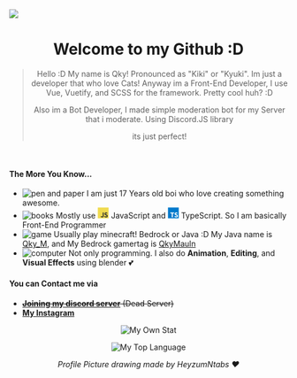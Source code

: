 <img align="center" src="https://raw.githubusercontent.com/QkieMauln/QkieMauln/main/barebone.jpg"/>

<div align="center">
  
# Welcome to my Github :D
  
</div>

<div align="center">
  
> Hello :D My name is Qky! Pronounced as "Kiki" or "Kyuki". Im just a developer that who love Cats! Anyway im a Front-End Developer, I use Vue, Vuetify, and SCSS for the framework. Pretty cool huh? :D
> 
> Also im a Bot Developer, I made simple moderation bot for my Server that i moderate. Using Discord.JS library
> 
> its just perfect! 
  
</div>

<br/>

#### The More You Know...
- <img src="https://twemoji.maxcdn.com/v/13.1.0/svg/1f4dd.svg" alt="pen and paper" width="20" height="20"/> I am just 17 Years old boi who love creating something awesome.
- <img src="https://twemoji.maxcdn.com/v/13.1.0/svg/1f4da.svg" alt="books" width="20" height="20"/> Mostly use <img src="https://raw.githubusercontent.com/devicons/devicon/master/icons/javascript/javascript-original.svg" alt="javascript" width="20" height="20"/> JavaScript and <img src="https://raw.githubusercontent.com/devicons/devicon/master/icons/typescript/typescript-original.svg" alt="typescript" width="20" height="20"/> TypeScript. So I am basically Front-End Programmer
- <img src="https://twemoji.maxcdn.com/v/13.1.0/svg/1f3ae.svg" alt="game" width="20" height="20"/> Usually play minecraft! Bedrock or Java :D My Java name is [Qky_M](https://mine.ly/Qky_M.1), and My Bedrock gamertag is [QkyMauln]()
- <img src="https://twemoji.maxcdn.com/v/13.1.0/svg/1f5a5.svg" alt="computer" width="20" height="20"/> Not only programming. I also do **Animation**, **Editing**, and **Visual Effects** using blender 💕


<!-- |-|A|B|C|D|E|F|
|-|-|-|-|-|-|-|
|**0**|❌|❌|❌|❌|❌|❌|
|**1**|❌|❌|❌|❌|❌|❌|
|**2**|❌|❌|❌|❌|❌|❌|
|**3**|❌|❌|❌|❌|❌|❌|
|**4**|❌|❌|❌|❌|❌|❌|
|**5**|❌|❌|❌|❌|❌|❌| -->

#### You can Contact me via
- ~~**[Joining my discord server](https://discord.gg/j24UKsj)** (Dead Server)~~
- **[My Instagram](https://instagram.com/qky.m)**
<div align="center">
  
  
![My Own Stat](https://github-readme-stats.vercel.app/api?username=qkiemauln&count_private=true&hide=prs,contribs&show_icons=true&theme=tokyonight)
  
![My Top Language](https://github-readme-stats.vercel.app/api/top-langs/?username=qkiemauln&theme=tokyonight&layout=compact&langs_count=10)

*Profile Picture drawing made by HeyzumNtabs ♥️*

</div>
<!--
**QkieMauln/QkieMauln** is a ✨ _special_ ✨ repository because its `README.md` (this file) appears on your GitHub profile.

Here are some ideas to get you started:

- 🔭 I’m currently working on ...
- 🌱 I’m currently learning ...
- 👯 I’m looking to collaborate on ...
- 🤔 I’m looking for help with ...
- 💬 Ask me about ...
- 📫 How to reach me: ...
- 😄 Pronouns: ...
- ⚡ Fun fact: ...
-->
